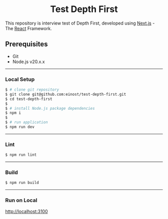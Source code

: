 <h1 align="center">
  Test Depth First
</h1>

<p>
  This repository is interview test of Depth First, developed using <a href="https://nextjs.org/">Next.js</a> - The <a href="https://reactjs.org/">React</a> Framework.
<p/>

## Prerequisites

- Git
- Node.js v20.x.x
___

### Local Setup
``` bash
$ # clone git repository
$ git clone git@github.com:einost/test-depth-first.git
$ cd test-depth-first
$
$ # install Node.js package dependencies
$ npm i
$
$ # run application
$ npm run dev
```
___

### Lint
``` bash
$ npm run lint
```
___

### Build
``` bash
$ npm run build
```
___

### Run on Local
[http://localhost:3100](http://localhost:3100)
